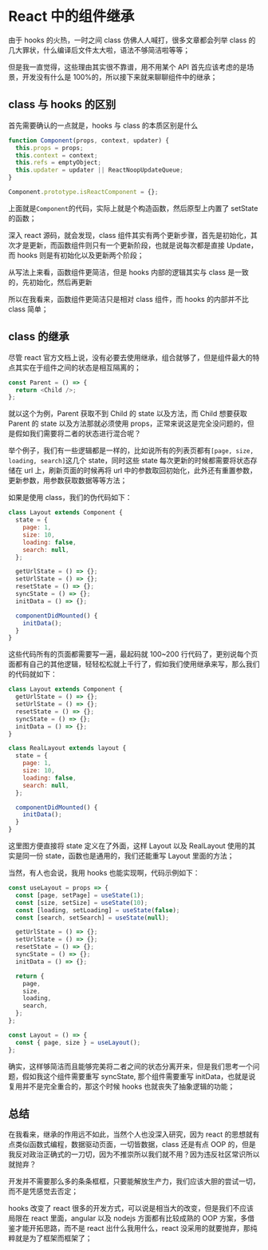 # React 中的组件继承

由于 hooks 的火热，一时之间 class 仿佛人人喊打，很多文章都会列举 class 的几大罪状，什么编译后文件太大啦，语法不够简洁啦等等；

但是我一直觉得，这些理由其实很不靠谱，用不用某个 API 首先应该考虑的是场景，开发没有什么是 100%的，所以接下来就来聊聊组件中的继承；

## class 与 hooks 的区别

首先需要确认的一点就是，hooks 与 class 的本质区别是什么

```js
function Component(props, context, updater) {
  this.props = props;
  this.context = context;
  this.refs = emptyObject;
  this.updater = updater || ReactNoopUpdateQueue;
}

Component.prototype.isReactComponent = {};
```

上面就是`Component`的代码，实际上就是个构造函数，然后原型上内置了 setState 的函数；

深入 react 源码，就会发现，class 组件其实有两个更新步骤，首先是初始化，其次才是更新，而函数组件则只有一个更新阶段，也就是说每次都是直接 Update，而 hooks 则是有初始化以及更新两个阶段；

从写法上来看，函数组件更简洁，但是 hooks 内部的逻辑其实与 class 是一致的，先初始化，然后再更新

所以在我看来，函数组件更简洁只是相对 class 组件，而 hooks 的内部并不比 class 简单；

## class 的继承

尽管 react 官方文档上说，没有必要去使用继承，组合就够了，但是组件最大的特点其实在于组件之间的状态是相互隔离的；

```js
const Parent = () => {
  return <Child />;
};
```

就以这个为例，Parent 获取不到 Child 的 state 以及方法，而 Child 想要获取 Parent 的 state 以及方法那就必须使用 props，正常来说这是完全没问题的，但是假如我们需要将二者的状态进行混合呢？

举个例子，我们有一些逻辑都是一样的，比如说所有的列表页都有`[page, size, loading, search]`这几个 state，同时这些 state 每次更新的时候都需要将状态存储在 url 上，刷新页面的时候再将 url 中的参数取回初始化，此外还有重置参数，更新参数，用参数获取数据等等方法；

如果是使用 class，我们的伪代码如下：

```js
class Layout extends Component {
  state = {
    page: 1,
    size: 10,
    loading: false,
    search: null,
  };

  getUrlState = () => {};
  setUrlState = () => {};
  resetState = () => {};
  syncState = () => {};
  initData = () => {};

  componentDidMounted() {
    initData();
  }
}
```

这些代码所有的页面都需要写一遍，最起码就 100~200 行代码了，更别说每个页面都有自己的其他逻辑，轻轻松松就上千行了，假如我们使用继承来写，那么我们的代码就如下：

```js
class Layout extends Component {
  getUrlState = () => {};
  setUrlState = () => {};
  resetState = () => {};
  syncState = () => {};
  initData = () => {};
}

class RealLayout extends layout {
  state = {
    page: 1,
    size: 10,
    loading: false,
    search: null,
  };

  componentDidMounted() {
    initData();
  }
}
```

这里图方便直接将 state 定义在了外面，这样 Layout 以及 RealLayout 使用的其实是同一份 state，函数也是通用的，我们还能重写 Layout 里面的方法；

当然，有人也会说，我用 hooks 也能实现啊，代码示例如下：

```js
const useLayout = props => {
  const [page, setPage] = useState(1);
  const [size, setSize] = useState(10);
  const [loading, setLoading] = useState(false);
  const [search, setSearch] = useState(null);

  getUrlState = () => {};
  setUrlState = () => {};
  resetState = () => {};
  syncState = () => {};
  initData = () => {};

  return {
    page,
    size,
    loading,
    search,
  };
};

const Layout = () => {
  const { page, size } = useLayout();
};
```

确实，这样够简洁而且能够完美将二者之间的状态分离开来，但是我们思考一个问题，假如我这个组件需要重写 syncState, 那个组件需要重写 initData，也就是说复用并不是完全重合的，那这个时候 hooks 也就丧失了抽象逻辑的功能；

## 总结

在我看来，继承的作用远不如此，当然个人也没深入研究，因为 react 的思想就有点类似函数式编程，数据驱动页面，一切皆数据，class 还是有点 OOP 的，但是我反对政治正确式的一刀切，因为不推崇所以我们就不用？因为违反社区常识所以就抛弃？

开发并不需要那么多的条条框框，只要能解放生产力，我们应该大胆的尝试一切，而不是凭感觉去否定；

hooks 改变了 react 很多的开发方式，可以说是相当大的改变，但是我们不应该局限在 react 里面，angular 以及 nodejs 方面都有比较成熟的 OOP 方案，多借鉴才能开拓思路，而不是 react 出什么我用什么，react 没采用的就要抛弃，那纯粹就是为了框架而框架了；
